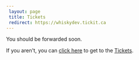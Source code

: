 ```yaml
---
 layout: page
 title: Tickets
 redirect: https://whiskydev.tickit.ca
---
```


You should be forwarded soon.

If you aren't, you can [click here][1] to get to the [Tickets][1].

[1]: https://whiskydev.tickit.ca
